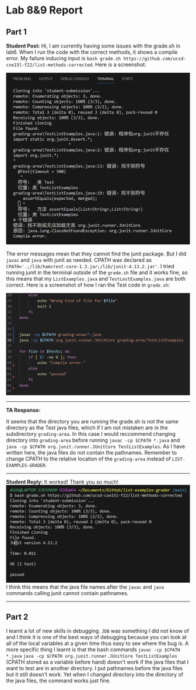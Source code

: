 #  Lab 8&9 Report
## Part 1
**Student Post:** 
Hi, I am currently having some issues with the grade.sh in lab6. When I run the code with
the correct methods, it shows a compile error. My failure inducing input is `bash grade.sh https://github.com/ucsd-cse15l-f22/list-methods-corrected`. 
Here is a screenshot:

![Image](https://github.com/TomTang01/cse15l-lab-reports/blob/main/labreport5/output.png)

The error messages mean that they cannot find the junit package. But I did `javac` and `java`
with junit as needed. CPATH was declared as `CPATH='.;/lib/hamcrest-core-1.3.jar;/lib/junit-4.13.2.jar'`. 
I tried running junit in the terminal outside of the `grade.sh` file and it works fine, so this means that my `ListExamples.java` and `TestLestExamples.java` are both correct. Here is a screenshot of how I ran the Test code in `grade.sh`:

![Image](https://github.com/TomTang01/cse15l-lab-reports/blob/main/labreport5/code.png)

---

**TA Response:**

It seems that the directory you are running the grade.sh is not the same directory as the Test java files, which if I am not mistaken are in the subdirectory `grading-area`. In this case I would reccommend changing directory into `grading-area` before running `javac -cp $CPATH *.java` and `java -cp $CPATH org.junit.runner.JUnitCore TestListExamples`. As I have written here, the java files do not contain the pathnames. Remember to change CPATH to the relative location of the `grading-area` instead of `LIST-EXAMPLES-GRADER`.

---

**Student Reply:**
It worked! Thank you so much!
![Image](https://github.com/TomTang01/cse15l-lab-reports/blob/main/labreport5/coutput.png)
I think this means that the java file names after the `javac` and `java` commands calling junit cannot contain pathnames.

---
## Part 2
I learnt a lot of new skills in debugging. `JDB` was something I did not know of and I think it is one of the best ways of debugging 
because you can look at all of the local variables at a given time thus easy to see where the bug is.
A more specific thing I learnt is that the bash commands `javac -cp $CPATH *.java` `java -cp $CPATH org.junit.runner.JUnitCore TestListExamples` (CPATH stored as a variable before hand) 
doesn't work if the java files that I want to test are in another directory. I put pathnames before the java files but it still doesn't work. 
Yet when I changed directory into the directory of the java files, the command works just fine.
